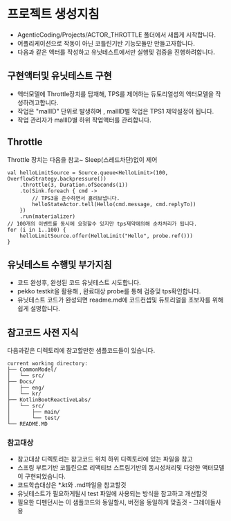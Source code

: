# 프로젝트 생성지침
- AgenticCoding/Projects/ACTOR_THROTTLE 폴더에서 새롭게 시작합니다.
- 어플리케이션으로 작동이 아닌 코틀린기반 기능모듈만 만들고자합니다.
- 다음과 같은 액터를 작성하고 유닛테스트에서만 실행및 검증을 진행하려합니다.

## 구현액터및 유닛테스트 구현
- 액터모델에 Throttle장치를 탑재해, TPS를 제어하는 듀토리얼성의 액터모델을 작성하려고합니다.
- 작업은 "mallID" 단위로 발생하며 , mallID별 작업은 TPS1 제약설정이 됩니다.
- 작업 관리자가 mallID별 하위 작업액터를 관리합니다. 

## Throttle

Throttle 장치는 다음을 참고~ Sleep(스레드차단)없이 제어

```
val helloLimitSource = Source.queue<HelloLimit>(100, OverflowStrategy.backpressure())
    .throttle(3, Duration.ofSeconds(1))
    .to(Sink.foreach { cmd ->
        // TPS3을 준수하면서 흘려보냅니다.
        helloStateActor.tell(Hello(cmd.message, cmd.replyTo))
    })
    .run(materializer)
// 100개의 이벤트를 동시에 요청할수 있지만 tps제약에의해 순차처리가 됩니다.
for (i in 1..100) {
    helloLimitSource.offer(HelloLimit("Hello", probe.ref()))
}   
```


## 유닛테스트 수행및 부가지침
- 코드 완성후, 완성된 코드 유닛테스트 시도합니다.  
- pekko testkit을 활용해 , 완료대상 probe를 통해 검증및 tps확인합니다.
- 유닛테스트 코드가 완성되면 readme.md에 코드컨셉및 듀토리얼을 초보자를 위해 쉽게 설명합니다.

## 참고코드 사전 지식

다음과같은 디렉토리에 참고할만한 샘플코드들이 있습니다.

```
current working directory:
├── CommonModel/
│   └── src/
├── Docs/
│   ├── eng/
│   └── kr/
├── KotlinBootReactiveLabs/
│   └── src/
│       ├── main/
│       └── test/
└── README.MD
```

### 참고대상
- 참고대상 디렉토리는 참고코드 위치 하위 디렉토리에 있는 파일을 참고
- 스프링 부트기반 코틀린으로 리액티브 스트림기반의 동시성처리및 다양한 액터모델이 구현되었습니다.
- 코드학습대상은 *.kt와 .md파일을 참고할것
- 유닛테스트가 필요하게될시 test 파일에 사용되는 방식을 참고하고 개선할것
- 필요한 디펜던시는 이 샘플코드와 동일할시, 버전을 동일하게 맞출것 - 그레이들사용